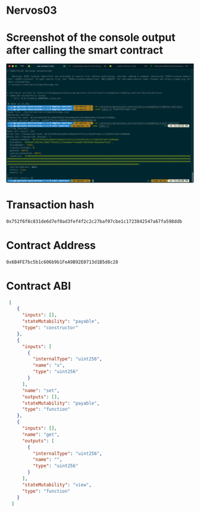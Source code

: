 # Nervos03

# Screenshot of the console output after calling the smart contract
![Contract Call](./call_contract.png)

# Transaction hash
```sh
0x752f6f8c831de6d7ef0ad3fef4f2c2c27baf07cbe1c1723842547a67fa598ddb
```

# Contract Address
```sh
0x6B4FE7bc5b1c606b9b1FeA9B92E0713d1B5d8c28
```

# Contract ABI
```json
 [
    {
      "inputs": [],
      "stateMutability": "payable",
      "type": "constructor"
    },
    {
      "inputs": [
        {
          "internalType": "uint256",
          "name": "x",
          "type": "uint256"
        }
      ],
      "name": "set",
      "outputs": [],
      "stateMutability": "payable",
      "type": "function"
    },
    {
      "inputs": [],
      "name": "get",
      "outputs": [
        {
          "internalType": "uint256",
          "name": "",
          "type": "uint256"
        }
      ],
      "stateMutability": "view",
      "type": "function"
    }
  ]
```
